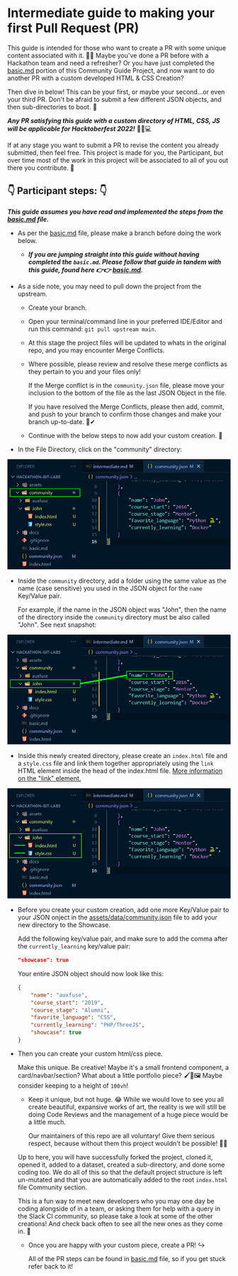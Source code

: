 # Intermediate guide to making your first Pull Request (PR)

This guide is intended for those who want to create a PR with some unique content associated with it. 💄💄 Maybe you've done a PR before with a Hackathon team and need a refresher? Or you have just completed the [basic.md](basic.md) portion of this Community Guide Project, and now want to do another PR with a custom developed HTML & CSS Creation?

Then dive in below! This can be your first, or maybe your second...or even your third PR. Don't be afraid to submit a few different JSON objects, and then sub-directories to boot. 🤜

***Any PR satisfying this guide with a custom directory of HTML, CSS, JS will be applicable for Hacktoberfest 2022!*** 🎃🌐💻

If at any stage you want to submit a PR to revise the content you already submitted, then feel free. This project is made for you, the Participant, but over time most of the work in this project will be associated to all of you out there you contribute. 🤗

## 👇 Participant steps: 👇

**_This guide assumes you have read and implemented the steps from the [basic.md](basic.md) file._**

- As per the [basic.md](basic.md) file, please make a branch before doing the work below.

    - ***If you are jumping straight into this guide without having completed the `basic.md`. Please follow that guide in tandem with this guide, found here 👉👉 [basic.md](basic.md).***

- As a side note, you may need to pull down the project from the upstream.
    - Create your branch.
    - Open your terminal/command line in your preferred IDE/Editor and run this command: `git pull upstream main`.
    - At this stage the project files will be updated to whats in the original repo, and you may encounter Merge Conflicts.
    - Where possible, please review and resolve these merge conflicts as they pertain to you and your files only!
        
        If the Merge conflict is in the `community.json` file, please move your inclusion to the bottom of the file as the last JSON Object in the file.

        If you have resolved the Merge Conflicts, please then add, commit, and push to your branch to confirm those changes and make your branch up-to-date. 🌳✔

    - Continue with the below steps to now add your custom creation. 🤗

* In the File Directory, click on the "community" directory:

![Community Directory Folder](docs/images/communityDir.png)

* Inside the `community` directory, add a folder using the same value as the name (case sensitive) you used in the JSON object for the `name` Key/Value pair.

    For example, if the name in the JSON object was "John", then the name of the directory inside the `community` directory must be also called "John". See next snapshot:

![Directory Name](docs/images/DirnameKVname.png)

* Inside this newly created directory, please create an `index.html` file and a `style.css` file and link them together appropriately using the `link` HTML element inside the head of the index.html file. [More information on the "link" element.](https://developer.mozilla.org/en-US/docs/Web/HTML/Element/link)

![Participant Directory Community Sub-Folder](docs/images/dirFiles.png)

* Before you create your custom creation, add one more Key/Value pair to your JSON onject in the [assets/data/community.json](https://github.com/auxfuse/hackathon-git-labs/blob/main/assets/data/community.json) file to add your new directory to the Showcase.

    Add the following key/value pair, and make sure to add the comma after the `currently_learning` key/value pair:
    ```json
    "showcase": true
    ```

    Your entire JSON object should now look like this:
    ```json
    {
        "name": "auxfuse",
        "course_start": "2019",
        "course_stage": "Alumni",
        "favorite_language": "CSS",
        "currently_learning": "PHP/ThreeJS",
        "showcase": true
    }
    ```

* Then you can create your custom html/css piece.

    Make this unique. Be creative! Maybe it's a small frontend component, a card/navbar/section? What about a little portfolio piece? 🖌🎨🖼 Maybe consider keeping to a height of `100vh`!

    - Keep it unique, but not huge. 😂 While we would love to see you all create beautiful, expansive works of art, the reality is we will still be doing Code Reviews and the management of a huge piece would be a little much.

        Our maintainers of this repo are all voluntary! Give them serious respect, because without them this project wouldn't be possible! 🤜🤜

    Up to here, you will have successfully forked the project, cloned it, opened it, added to a dataset, created a sub-directory, and done some coding too. We do all of this so that the default project structure is left un-mutated and that you are automatically added to the root `index.html` file Community section.
    
    This is a fun way to meet new developers who you may one day be coding alongside of in a team, or asking them for help with a query in the Slack CI community, so please take a look at some of the other creations! And check back often to see all the new ones as they come in. 🤩

    - Once you are happy with your custom piece, create a PR! ↪

        All of the PR steps can be found in [basic.md](basic.md) file, so if you get stuck refer back to it!